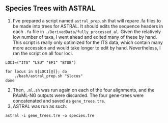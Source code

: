 ## Species Trees with ASTRAL 
1. I've prepared a script named `astral_prep.sh` that will repare .fa files to be made into trees for ASTRAL. It should edits the sequence headers in each `.fa` file in `./DerivedData/fully_processed_al`. Given the relatively low number of taxa, I went ahead and edited many of these by hand. This script is really only optimized for the ITS data, which contain many more accession and would take longer to edit by hand. Nevertheless, I ran the script on all four loci. 
```{sh}
LOCI=("ITS" "LSU" "EF1" "BTUB")

for locus in ${LOCI[@]}; do 
    ./bash/astral_prep.sh "$locus"
done
```
2. Then, `.ml.sh` was run again on each of the four alignments, and the RAxML-NG outputs were discarded. The four gene-trees were concatenated and saved as `gene_trees.tre`. 
3. ASTRAL was run as such:
```{sh}
astral -i gene_trees.tre -o species.tre
```